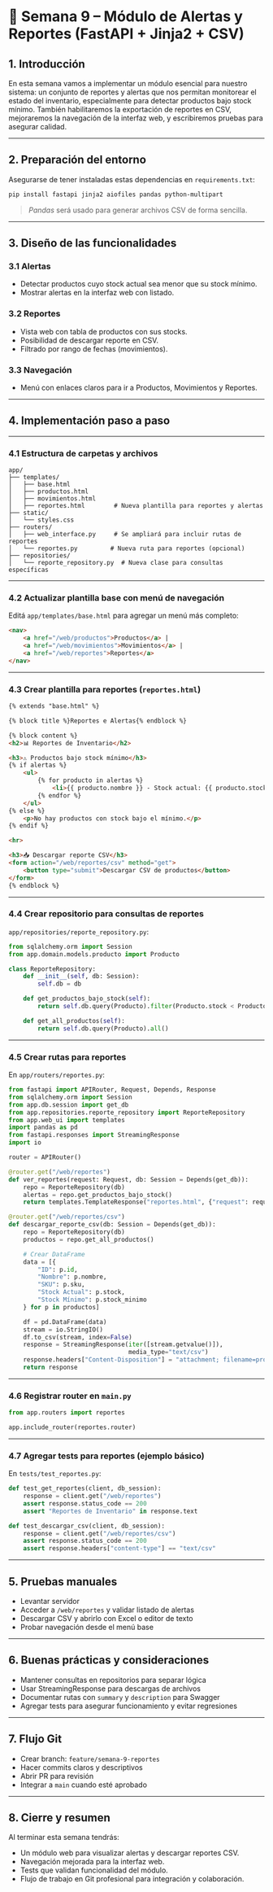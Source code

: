 # 📅 Semana 9 – Módulo de Alertas y Reportes (FastAPI + Jinja2 + CSV)

## 1. Introducción

En esta semana vamos a implementar un módulo esencial para nuestro sistema: un conjunto de reportes y alertas que nos permitan monitorear el estado del inventario, especialmente para detectar productos bajo stock mínimo. También habilitaremos la exportación de reportes en CSV, mejoraremos la navegación de la interfaz web, y escribiremos pruebas para asegurar calidad.

---

## 2. Preparación del entorno

Asegurarse de tener instaladas estas dependencias en `requirements.txt`:

```bash
pip install fastapi jinja2 aiofiles pandas python-multipart
```

> *Pandas* será usado para generar archivos CSV de forma sencilla.

---

## 3. Diseño de las funcionalidades

### 3.1 Alertas

* Detectar productos cuyo stock actual sea menor que su stock mínimo.
* Mostrar alertas en la interfaz web con listado.

### 3.2 Reportes

* Vista web con tabla de productos con sus stocks.
* Posibilidad de descargar reporte en CSV.
* Filtrado por rango de fechas (movimientos).

### 3.3 Navegación

* Menú con enlaces claros para ir a Productos, Movimientos y Reportes.

---

## 4. Implementación paso a paso

---

### 4.1 Estructura de carpetas y archivos

```
app/
├── templates/
│   ├── base.html
│   ├── productos.html
│   ├── movimientos.html
│   ├── reportes.html        # Nueva plantilla para reportes y alertas
├── static/
│   └── styles.css
├── routers/
│   ├── web_interface.py     # Se ampliará para incluir rutas de reportes
│   └── reportes.py         # Nueva ruta para reportes (opcional)
├── repositories/
│   └── reporte_repository.py  # Nueva clase para consultas específicas
```

---

### 4.2 Actualizar plantilla base con menú de navegación

Editá `app/templates/base.html` para agregar un menú más completo:

```html
<nav>
    <a href="/web/productos">Productos</a> |
    <a href="/web/movimientos">Movimientos</a> |
    <a href="/web/reportes">Reportes</a>
</nav>
```

---

### 4.3 Crear plantilla para reportes (`reportes.html`)

```html
{% extends "base.html" %}

{% block title %}Reportes e Alertas{% endblock %}

{% block content %}
<h2>📊 Reportes de Inventario</h2>

<h3>⚠️ Productos bajo stock mínimo</h3>
{% if alertas %}
    <ul>
        {% for producto in alertas %}
            <li>{{ producto.nombre }} - Stock actual: {{ producto.stock }} (Mínimo: {{ producto.stock_minimo }})</li>
        {% endfor %}
    </ul>
{% else %}
    <p>No hay productos con stock bajo el mínimo.</p>
{% endif %}

<hr>

<h3>📥 Descargar reporte CSV</h3>
<form action="/web/reportes/csv" method="get">
    <button type="submit">Descargar CSV de productos</button>
</form>
{% endblock %}
```

---

### 4.4 Crear repositorio para consultas de reportes

`app/repositories/reporte_repository.py`:

```python
from sqlalchemy.orm import Session
from app.domain.models.producto import Producto

class ReporteRepository:
    def __init__(self, db: Session):
        self.db = db

    def get_productos_bajo_stock(self):
        return self.db.query(Producto).filter(Producto.stock < Producto.stock_minimo).all()

    def get_all_productos(self):
        return self.db.query(Producto).all()
```

---

### 4.5 Crear rutas para reportes

En `app/routers/reportes.py`:

```python
from fastapi import APIRouter, Request, Depends, Response
from sqlalchemy.orm import Session
from app.db.session import get_db
from app.repositories.reporte_repository import ReporteRepository
from app.web_ui import templates
import pandas as pd
from fastapi.responses import StreamingResponse
import io

router = APIRouter()

@router.get("/web/reportes")
def ver_reportes(request: Request, db: Session = Depends(get_db)):
    repo = ReporteRepository(db)
    alertas = repo.get_productos_bajo_stock()
    return templates.TemplateResponse("reportes.html", {"request": request, "alertas": alertas})

@router.get("/web/reportes/csv")
def descargar_reporte_csv(db: Session = Depends(get_db)):
    repo = ReporteRepository(db)
    productos = repo.get_all_productos()

    # Crear DataFrame
    data = [{
        "ID": p.id,
        "Nombre": p.nombre,
        "SKU": p.sku,
        "Stock Actual": p.stock,
        "Stock Mínimo": p.stock_minimo
    } for p in productos]

    df = pd.DataFrame(data)
    stream = io.StringIO()
    df.to_csv(stream, index=False)
    response = StreamingResponse(iter([stream.getvalue()]),
                                 media_type="text/csv")
    response.headers["Content-Disposition"] = "attachment; filename=productos.csv"
    return response
```

---

### 4.6 Registrar router en `main.py`

```python
from app.routers import reportes

app.include_router(reportes.router)
```

---

### 4.7 Agregar tests para reportes (ejemplo básico)

En `tests/test_reportes.py`:

```python
def test_get_reportes(client, db_session):
    response = client.get("/web/reportes")
    assert response.status_code == 200
    assert "Reportes de Inventario" in response.text

def test_descargar_csv(client, db_session):
    response = client.get("/web/reportes/csv")
    assert response.status_code == 200
    assert response.headers["content-type"] == "text/csv"
```

---

## 5. Pruebas manuales

* Levantar servidor
* Acceder a `/web/reportes` y validar listado de alertas
* Descargar CSV y abrirlo con Excel o editor de texto
* Probar navegación desde el menú base

---

## 6. Buenas prácticas y consideraciones

* Mantener consultas en repositorios para separar lógica
* Usar StreamingResponse para descargas de archivos
* Documentar rutas con `summary` y `description` para Swagger
* Agregar tests para asegurar funcionamiento y evitar regresiones

---

## 7. Flujo Git

* Crear branch: `feature/semana-9-reportes`
* Hacer commits claros y descriptivos
* Abrir PR para revisión
* Integrar a `main` cuando esté aprobado

---

## 8. Cierre y resumen

Al terminar esta semana tendrás:

* Un módulo web para visualizar alertas y descargar reportes CSV.
* Navegación mejorada para la interfaz web.
* Tests que validan funcionalidad del módulo.
* Flujo de trabajo en Git profesional para integración y colaboración.
